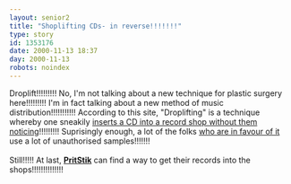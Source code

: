 ```yaml
---
layout: senior2
title: "Shoplifting CDs- in reverse!!!!!!!"
type: story
id: 1353176
date: 2000-11-13 18:37
day: 2000-11-13
robots: noindex
---
```

Droplift!!!!!!!!! No, I'm not talking about a new technique for plastic surgery here!!!!!!!!! I'm in fact talking about a new method of music distribution!!!!!!!!!!! According to this site, "Droplifting" is a technique whereby one sneakily <a href="http://www.droplift.org/pressrelease.html">inserts a CD into a record shop without them noticing</a>!!!!!!!!! Suprisingly enough, a lot of the folks <a href="http://www.droplift.org/artists.html">who are in favour of it</a> use a lot of unauthorised samples!!!!!!!<br/> <br/>Still!!!!! At last, <a href="http://www.mp3.com/pritstik/"><b>PritStik</b></a> can find a way to get their records into the shops!!!!!!!!!!!!!!
